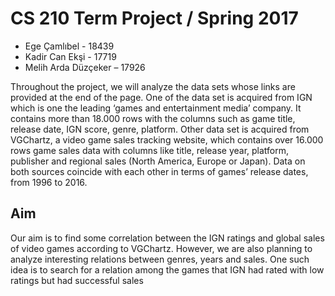 # CS 210 Term Project / Spring 2017

* Ege Çamlıbel - 18439
* Kadir Can Ekşi - 17719
* Melih Arda Düzçeker – 17926



Throughout the project, we will analyze the data sets whose links are provided at the end of the page.
One of the data set is acquired from IGN which is one the leading ‘games and entertainment media’
company. It contains more than 18.000 rows with the columns such as game title, release date, IGN
score, genre, platform. Other data set is acquired from VGChartz, a video game sales tracking website,
which contains over 16.000 rows game sales data with columns like title, release year, platform,
publisher and regional sales (North America, Europe or Japan). Data on both sources coincide with
each other in terms of games’ release dates, from 1996 to 2016.

## Aim
Our aim is to find some correlation between the IGN ratings and global sales of video games
according to VGChartz. However, we are also planning to analyze interesting relations between
genres, years and sales. One such idea is to search for a relation among the games that IGN had rated
with low ratings but had successful sales

